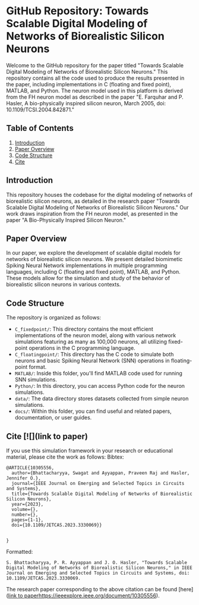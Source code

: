 # GitHub Repository: Towards Scalable Digital Modeling of Networks of Biorealistic Silicon Neurons

Welcome to the GitHub repository for the paper titled "Towards Scalable Digital Modeling of Networks of Biorealistic Silicon Neurons." This repository contains all the code used to produce the results presented in the paper, including implementations in C (floating and fixed point), MATLAB, and Python. The neuron model used in this platform is derived from the FH neuron model as described in the paper "E. Farquhar and P. Hasler, A bio-physically inspired silicon neuron, March 2005, doi: 10.1109/TCSI.2004.842871."

## Table of Contents

1. [Introduction](#introduction)
2. [Paper Overview](#paper-overview)
3. [Code Structure](#code-structure)
4. [Cite](#license)

## Introduction

This repository houses the codebase for the digital modeling of networks of biorealistic silicon neurons, as detailed in the research paper "Towards Scalable Digital Modeling of Networks of Biorealistic Silicon Neurons." Our work draws inspiration from the FH neuron model, as presented in the paper "A Bio-Physically Inspired Silicon Neuron."

## Paper Overview

In our paper, we explore the development of scalable digital models for networks of biorealistic silicon neurons. We present detailed biomimetic Spiking Neural Network implementations in multiple programming languages, including C (floating and fixed point), MATLAB, and Python. These models allow for the simulation and study of the behavior of biorealistic silicon neurons in various contexts.

## Code Structure

The repository is organized as follows:

- `C_fixedpoint/`: This directory contains the most efficient implementations of the neuron model, along with various network simulations featuring as many as 100,000 neurons, all utilizing fixed-point operations in the C programming language.
- `C_floatingpoint/`: This directory has the C code  to simulate both neurons and basic Spiking Neural Network (SNN) operations in floating-point format.
- `MATLAB/`: Inside this folder, you'll find MATLAB code used for running SNN simulations.
- `Python/`: In this directory, you can access Python code for the neuron simulations. 
- `data/`: The data directory stores datasets collected from simple neuron simulations.
- `docs/`: Within this folder, you can find useful and related papers, documentation, or user guides.


## Cite [![](link to paper) 

If you use this simulation framework in your research or educational material, please cite the work as follows: 
Bibtex:
```
@ARTICLE{10305556,
  author={Bhattacharyya, Swagat and Ayyappan, Praveen Raj and Hasler, Jennifer O.},
  journal={IEEE Journal on Emerging and Selected Topics in Circuits and Systems}, 
  title={Towards Scalable Digital Modeling of Networks of Biorealistic Silicon Neurons}, 
  year={2023},
  volume={},
  number={},
  pages={1-1},
  doi={10.1109/JETCAS.2023.3330069}}


}
```

Formatted:
```
S. Bhattacharyya, P. R. Ayyappan and J. O. Hasler, "Towards Scalable Digital Modeling of Networks of Biorealistic Silicon Neurons," in IEEE Journal on Emerging and Selected Topics in Circuits and Systems, doi: 10.1109/JETCAS.2023.3330069.
``` 
The research paper corresponding to the above citation can be found [here]([link to paper](https://ieeexplore.ieee.org/document/10305556)https://ieeexplore.ieee.org/document/10305556).
